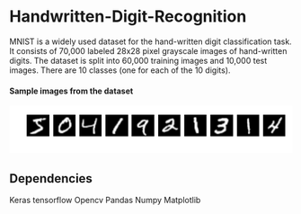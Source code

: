 # Handwritten-Digit-Recognition
MNIST is a widely used dataset for the hand-written digit classification task. It consists of 70,000 labeled 28x28 pixel grayscale images of hand-written digits. The dataset is split into 60,000 training images and 10,000 test images. There are 10 classes (one for each of the 10 digits).

#### Sample images from the dataset
![mnist](https://github.com/mayanksharma019/Handwritten-Digit-Recognition/blob/master/Images/mnist.png)

## Dependencies
Keras
tensorflow
Opencv
Pandas
Numpy
Matplotlib
